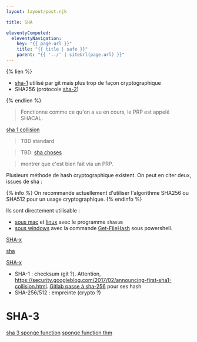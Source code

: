 ```yaml
---
layout: layout/post.njk

title: SHA

eleventyComputed:
  eleventyNavigation:
    key: "{{ page.url }}"
    title: "{{ title | safe }}"
    parent: "{{ '../' | siteUrl(page.url) }}"
---
```




{% lien %}

- [sha-1](https://fr.wikipedia.org/wiki/SHA-1) utilisé par git mais plus trop de façon cryptographique
- SHA256 (protocole [sha-2](https://fr.wikipedia.org/wiki/SHA-2))

{% endlien %}

> Fonctionne comme ce qu'on a vu en cours, le PRP est appelé SHACAL.

[sha 1 collision](https://www.youtube.com/watch?v=Zl1TZJGfvPo)

> TBD standard

> TBD: [sha choses](https://crypto.stackexchange.com/questions/25233/shacal-2-vs-aes-as-underlying-block-cipher-for-secure-hash-aka-sha-256)

> montrer que c'est bien fait via un PRP.

Plusieurs méthode de hash cryptographique existent. On peut en citer deux, issues de sha :


{% info %}
On recommande actuellement d'utiliser l'algorithme SHA256 ou SHA512 pour un usage cryptographique.
{% endinfo %}

Ils sont directement utilisable :

- [sous mac](https://fre.applersg.com/check-sha1-checksum-mac-os-x) et [linux](https://www.lojiciels.com/quest-ce-que-shasum-sous-linux/) avec le programme `shasum`
- [sous windows](https://lecrabeinfo.net/verifier-integrite-calculer-empreinte-checksum-md5-sha1-sha256-fichier-windows.html) avec la commande [Get-FileHash](module) sous powershell.


[SHA-x](https://en.wikipedia.org/wiki/Secure_Hash_Algorithms)

[sha](https://www.youtube.com/watch?v=DMtFhACPnTY)

[SHA-x](https://en.wikipedia.org/wiki/Secure_Hash_Algorithms)

- SHA-1 : checksum (git ?). Attention, <https://security.googleblog.com/2017/02/announcing-first-sha1-collision.html>. [Gitlab passe à sha-256](https://about.gitlab.com/blog/2023/08/28/sha256-support-in-gitaly/) pour ses hash
- SHA-256/512 : empreinte (crypto ?)

# SHA-3

[sha 3 sponge function](https://www.youtube.com/watch?v=bTOJ9An9wpE)
[sponge function thm](https://keccak.team/files/SpongeFunctions.pdf)
